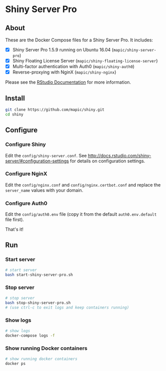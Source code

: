 # Shiny Server Pro

## About

These are the Docker Compose files for a Shiny Server Pro. It includes:
- [x] Shiny Server Pro 1.5.9 running on Ubuntu 16.04 (`mapic/shiny-server-pro`)
- [x] Shiny Floating License Server (`mapic/shiny-floating-license-server`)
- [x] Multi-factor authentication with Auth0 (`mapic/shiny-auth0`)
- [x] Reverse-proxying with NginX (`mapic/shiny-nginx`)

Please see the [RStudio Documentation](http://docs.rstudio.com/shiny-server/) for more information.

## Install

```bash
git clone https://github.com/mapic/shiny.git
cd shiny

```

## Configure

### Configure Shiny
Edit the `config/shiny-server.conf`. See http://docs.rstudio.com/shiny-server/#configuration-settings for details on configuration settings.


### Configure NginX
Edit the `config/nginx.conf` and `config/nginx.certbot.conf` and replace the `server_name` values with your domain.

### Configure Auth0
Edit the `config/auth0.env` file (copy it from the default `auth0.env.default` file first).

That's it!

## Run
### Start server

```bash
# start server
bash start-shiny-server-pro.sh
```

### Stop server
```bash
# stop server
bash stop-shiny-server-pro.sh
# (use ctrl-c to exit logs and keep containers running)
```

### Show logs
```bash
# show logs
docker-compose logs -f
```

### Show running Docker containers
```bash
# show running docker containers
docker ps
```